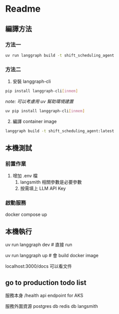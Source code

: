 # Readme

## 編譯方法 

### 方法一

```bash
uv run langgraph build -t shift_scheduling_agent
```

### 方法二


1. 安裝 langgraph-cli


```bash
pip install langgraph-cli[inmem] 
```

*note: 可以考慮用 uv 幫助環境建置*

```bash
uv pip install langgraph-cli[inmem] 
```

2. 編譯 container image

```bash
langgraph build -t shift_scheduling_agent:latest
```

## 本機測試

### 前置作業

1. 增加 .env 檔
   1. langsmith 相關參數是必要參數
   2. 按需填上 LLM API Key

### 啟動服務

docker compose up

## 本機執行

uv run langgraph dev # 直接 run

uv run langgraph up # 會 build docker image

localhost:3000/docs 可以看文件

## go to production todo list

服務本身
/health api endpoint for AKS

服務外圍資源
postgres db
redis db
langsmith
